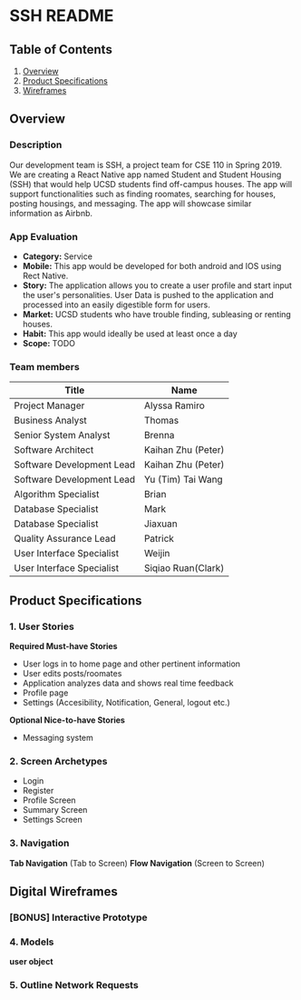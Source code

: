 # SSH README

## Table of Contents
1. [Overview](#Overview)
2. [Product Specifications](#Product-Specifications)
3. [Wireframes](#Wireframes)
## Overview 
### Description
Our development team is SSH, a project team for CSE 110 in Spring 2019. We are creating a React Native app named Student and Student Housing (SSH) that would help UCSD students find off-campus houses. The app will support functionalities such as finding roomates, searching for houses, posting housings, and messaging. The app will showcase similar information as Airbnb.

### App Evaluation
- **Category:** Service
- **Mobile:** This app would be developed for both android and IOS using Rect Native. 
- **Story:** The application allows you to create a user profile and start input the user's personalities. User Data is pushed to the application and processed into an easily digestible form for users.
- **Market:** UCSD students who have trouble finding, subleasing or renting houses.
- **Habit:** This app would ideally be used at least once a day
- **Scope:** TODO

### Team members

| Title                     | Name
| ------------------------- | --------------------
| Project Manager           | Alyssa Ramiro
| Business Analyst          | Thomas
| Senior System Analyst     | Brenna
| Software Architect        | Kaihan Zhu (Peter)  
| Software Development Lead | Kaihan Zhu (Peter)  
| Software Development Lead | Yu (Tim) Tai Wang
| Algorithm Specialist      | Brian
| Database Specialist       | Mark
| Database Specialist       | Jiaxuan
| Quality Assurance Lead    | Patrick
| User Interface Specialist | Weijin
| User Interface Specialist | Siqiao Ruan(Clark)


## Product Specifications
### 1. User Stories

**Required Must-have Stories**

* User logs in to home page and other pertinent information
* User edits posts/roomates
* Application analyzes data and shows real time feedback
* Profile page 
* Settings (Accesibility, Notification, General, logout etc.)

**Optional Nice-to-have Stories**

* Messaging system

### 2. Screen Archetypes
* Login 
* Register 
* Profile Screen 
* Summary Screen
* Settings Screen

### 3. Navigation

**Tab Navigation** (Tab to Screen)
**Flow Navigation** (Screen to Screen)
## Digital Wireframes
### [BONUS] Interactive Prototype

### 4. Models
**user object**
### 5. Outline Network Requests

